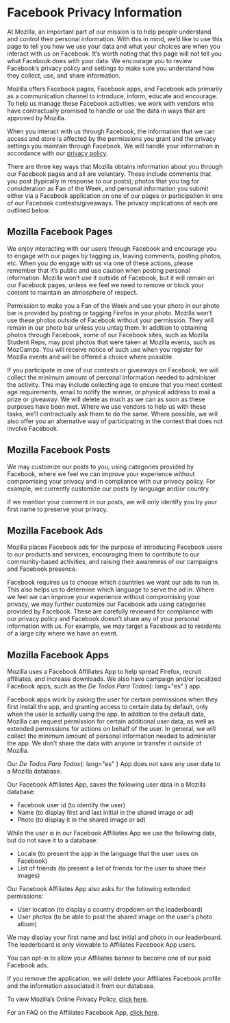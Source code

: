 # Facebook Privacy Information

At Mozilla, an important part of our mission is to help people understand and control their personal information. With this in mind, we’d like to use this page to tell you how we use your data and what your choices are when you interact with us on Facebook. It’s worth noting that this page will not tell you what Facebook does with your data. We encourage you to review Facebook’s privacy policy and settings to make sure you understand how they collect, use, and share information.

Mozilla offers Facebook pages, Facebook apps, and Facebook ads primarily as a communication channel to introduce, inform, educate and encourage. To help us manage these Facebook activities, we work with vendors who have contractually promised to handle or use the data in ways that are approved by Mozilla.

When you interact with us through Facebook, the information that we can access and store is affected by the permissions you grant and the privacy settings you maintain through Facebook. We will handle your information in accordance with our [privacy policy](https://www.mozilla.org/privacy/).

There are three key ways that Mozilla obtains information about you through our Facebook pages and all are voluntary. These include comments that you post (typically in response to our posts); photos that you tag for consideration as Fan of the Week, and personal information you submit either via a Facebook application on one of our pages or participation in one of our Facebook contests/giveaways. The privacy implications of each are outlined below.

## Mozilla Facebook Pages

We enjoy interacting with our users through Facebook and encourage you to engage with our pages by tagging us, leaving comments, posting photos, etc. When you do engage with us via one of these actions, please remember that it’s public and use caution when posting personal information. Mozilla won’t use it outside of Facebook, but it will remain on our Facebook pages, unless we feel we need to remove or block your content to maintain an atmosphere of respect.

Permission to make you a Fan of the Week and use your photo in our photo bar is provided by posting or tagging Firefox in your photo. Mozilla won’t use these photos outside of Facebook without your permission. They will remain in our photo bar unless you untag them. In addition to obtaining photos through Facebook, some of our Facebook sites, such as Mozilla Student Reps, may post photos that were taken at Mozilla events, such as MozCamps. You will receive notice of such use when you register for Mozilla events and will be offered a choice where possible.

If you participate in one of our contests or giveaways on Facebook, we will collect the minimum amount of personal information needed to administer the activity. This may include collecting age to ensure that you meet contest age requirements, email to notify the winner, or physical address to mail a prize or giveaway. We will delete as much as we can as soon as these purposes have been met. Where we use vendors to help us with these tasks, we’ll contractually ask them to do the same. Where possible, we will also offer you an alternative way of participating in the contest that does not involve Facebook.

## Mozilla Facebook Posts

We may customize our posts to you, using categories provided by Facebook, where we feel we can improve your experience without compromising your privacy and in compliance with our privacy policy. For example, we currently customize our posts by language and/or country.

If we mention your comment in our posts, we will only identify you by your first name to preserve your privacy.

## Mozilla Facebook Ads

Mozilla places Facebook ads for the purpose of introducing Facebook users to our products and services, encouraging them to contribute to our community-based activities, and raising their awareness of our campaigns and Facebook presence.

Facebook requires us to choose which countries we want our ads to run in. This also helps us to determine which language to serve the ad in. Where we feel we can improve your experience without compromising your privacy, we may further customize our Facebook ads using categories provided by Facebook. These are carefully reviewed for compliance with our privacy policy and Facebook doesn’t share any of your personal information with us. For example, we may target a Facebook ad to residents of a large city where we have an event.

## Mozilla Facebook Apps

Mozilla uses a Facebook Affiliates App to help spread Firefox, recruit affiliates, and increase downloads. We also have campaign and/or localized Facebook apps, such as the *De Todos Para Todos*{: lang="es" } app.

Facebook apps work by asking the user for certain permissions when they first install the app, and granting access to certain data by default, only when the user is actually using the app. In addition to the default data, Mozilla can request permission for certain additional user data, as well as extended permissions for actions on behalf of the user. In general, we will collect the minimum amount of personal information needed to administer the app. We don’t share the data with anyone or transfer it outside of Mozilla.

Our *De Todos Para Todos*{: lang="es" } App does not save any user data to a Mozilla database.

Our Facebook Affiliates App, saves the following user data in a Mozilla database:

* Facebook user id (to identify the user)
* Name (to display first and last initial in the shared image or ad)
* Photo (to display it in the shared image or ad)

While the user is in our Facebook Affiliates App we use the following data, but do not save it to a database:

* Locale (to present the app in the language that the user uses on Facebook)
* List of friends (to present a list of friends for the user to share their images)

Our Facebook Affiliates App also asks for the following extended permissions:

* User location (to display a country dropdown on the leaderboard)
* User photos (to be able to post the shared image on the user's photo album)

We may display your first name and last initial and photo in our leaderboard. The leaderboard is only viewable to Affiliates Facebook App users.

You can opt-in to allow your Affiliates banner to become one of our paid Facebook ads.

If you remove the application, we will delete your Affiliates Facebook profile and the information associated it from our database.

To view Mozilla’s Online Privacy Policy, [click here](https://www.mozilla.org/privacy/).

For an FAQ on the Affiliates Facebook App, [click here](https://affiliates.mozilla.org/fb/faq).
